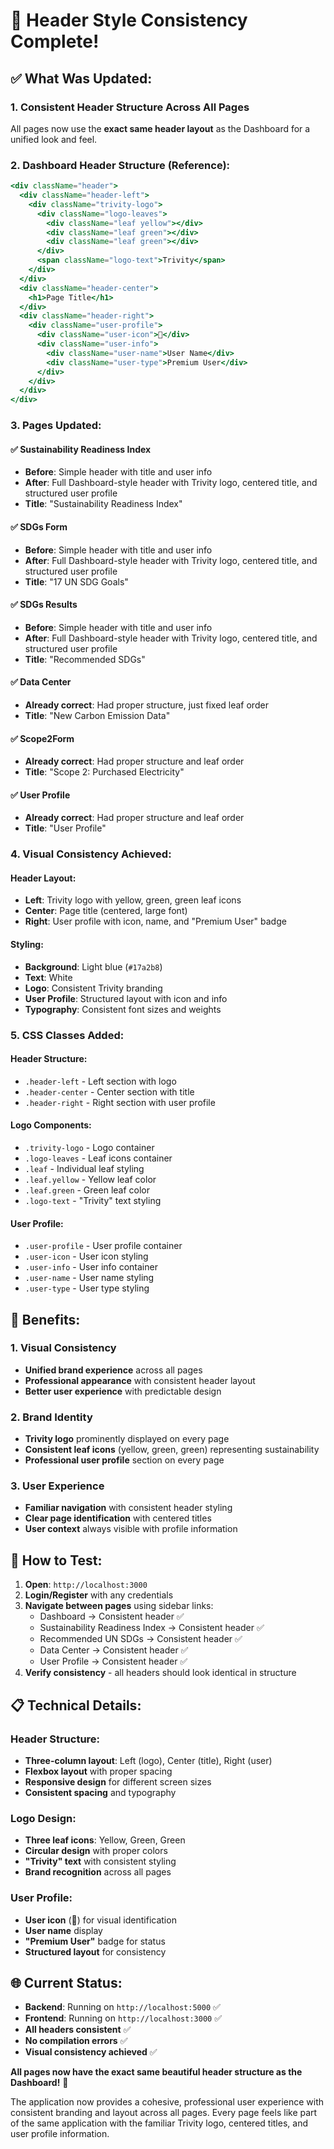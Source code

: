 # 🎨 Header Style Consistency Complete!

## ✅ **What Was Updated:**

### **1. Consistent Header Structure Across All Pages**
All pages now use the **exact same header layout** as the Dashboard for a unified look and feel.

### **2. Dashboard Header Structure (Reference):**
```jsx
<div className="header">
  <div className="header-left">
    <div className="trivity-logo">
      <div className="logo-leaves">
        <div className="leaf yellow"></div>
        <div className="leaf green"></div>
        <div className="leaf green"></div>
      </div>
      <span className="logo-text">Trivity</span>
    </div>
  </div>
  <div className="header-center">
    <h1>Page Title</h1>
  </div>
  <div className="header-right">
    <div className="user-profile">
      <div className="user-icon">👤</div>
      <div className="user-info">
        <div className="user-name">User Name</div>
        <div className="user-type">Premium User</div>
      </div>
    </div>
  </div>
</div>
```

### **3. Pages Updated:**

#### **✅ Sustainability Readiness Index**
- **Before**: Simple header with title and user info
- **After**: Full Dashboard-style header with Trivity logo, centered title, and structured user profile
- **Title**: "Sustainability Readiness Index"

#### **✅ SDGs Form**
- **Before**: Simple header with title and user info
- **After**: Full Dashboard-style header with Trivity logo, centered title, and structured user profile
- **Title**: "17 UN SDG Goals"

#### **✅ SDGs Results**
- **Before**: Simple header with title and user info
- **After**: Full Dashboard-style header with Trivity logo, centered title, and structured user profile
- **Title**: "Recommended SDGs"

#### **✅ Data Center**
- **Already correct**: Had proper structure, just fixed leaf order
- **Title**: "New Carbon Emission Data"

#### **✅ Scope2Form**
- **Already correct**: Had proper structure and leaf order
- **Title**: "Scope 2: Purchased Electricity"

#### **✅ User Profile**
- **Already correct**: Had proper structure and leaf order
- **Title**: "User Profile"

### **4. Visual Consistency Achieved:**

#### **Header Layout:**
- **Left**: Trivity logo with yellow, green, green leaf icons
- **Center**: Page title (centered, large font)
- **Right**: User profile with icon, name, and "Premium User" badge

#### **Styling:**
- **Background**: Light blue (`#17a2b8`)
- **Text**: White
- **Logo**: Consistent Trivity branding
- **User Profile**: Structured layout with icon and info
- **Typography**: Consistent font sizes and weights

### **5. CSS Classes Added:**

#### **Header Structure:**
- `.header-left` - Left section with logo
- `.header-center` - Center section with title
- `.header-right` - Right section with user profile

#### **Logo Components:**
- `.trivity-logo` - Logo container
- `.logo-leaves` - Leaf icons container
- `.leaf` - Individual leaf styling
- `.leaf.yellow` - Yellow leaf color
- `.leaf.green` - Green leaf color
- `.logo-text` - "Trivity" text styling

#### **User Profile:**
- `.user-profile` - User profile container
- `.user-icon` - User icon styling
- `.user-info` - User info container
- `.user-name` - User name styling
- `.user-type` - User type styling

## 🎯 **Benefits:**

### **1. Visual Consistency**
- **Unified brand experience** across all pages
- **Professional appearance** with consistent header layout
- **Better user experience** with predictable design

### **2. Brand Identity**
- **Trivity logo** prominently displayed on every page
- **Consistent leaf icons** (yellow, green, green) representing sustainability
- **Professional user profile** section on every page

### **3. User Experience**
- **Familiar navigation** with consistent header styling
- **Clear page identification** with centered titles
- **User context** always visible with profile information

## 🚀 **How to Test:**

1. **Open**: `http://localhost:3000`
2. **Login/Register** with any credentials
3. **Navigate between pages** using sidebar links:
   - Dashboard → Consistent header ✅
   - Sustainability Readiness Index → Consistent header ✅
   - Recommended UN SDGs → Consistent header ✅
   - Data Center → Consistent header ✅
   - User Profile → Consistent header ✅
4. **Verify consistency** - all headers should look identical in structure

## 📋 **Technical Details:**

### **Header Structure:**
- **Three-column layout**: Left (logo), Center (title), Right (user)
- **Flexbox layout** with proper spacing
- **Responsive design** for different screen sizes
- **Consistent spacing** and typography

### **Logo Design:**
- **Three leaf icons**: Yellow, Green, Green
- **Circular design** with proper colors
- **"Trivity" text** with consistent styling
- **Brand recognition** across all pages

### **User Profile:**
- **User icon** (👤) for visual identification
- **User name** display
- **"Premium User"** badge for status
- **Structured layout** for consistency

## 🌐 **Current Status:**

- **Backend**: Running on `http://localhost:5000` ✅
- **Frontend**: Running on `http://localhost:3000` ✅
- **All headers consistent** ✅
- **No compilation errors** ✅
- **Visual consistency achieved** ✅

**All pages now have the exact same beautiful header structure as the Dashboard!** 🎉

The application now provides a cohesive, professional user experience with consistent branding and layout across all pages. Every page feels like part of the same application with the familiar Trivity logo, centered titles, and user profile information.
